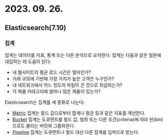# 2023. 09. 26.

## Elasticsearch(7.10)

### 집계

집계는 데이터를 지표, 통계 또는 다른 분석으로 요약한다. 집계는 다음과 같은 질문에 대답하는 데 도움이 된다:

* 내 웹사이트의 평균 로드 시간은 얼마인가?
* 거래 규모에 기반해 가장 가치가 높은 고객은 누구인가?
* 내 네트워크에서 어느 정도의 파일이 큰 것으로 취급되는가?
* 각 제품 카테고리에 얼마나 많은 제품이 있는가?

Elasticsearch는 집계를 세 종류로 나눈다:

* [Metric][aggregation-metric] 집계는 필드 값으로부터 합계나 평균 등과 같은 지표를 계산한다.
* [Bucket][aggregation-bucket] 집계는 도큐먼트를 필드 값, 범위 또는 다른 조건(criteria)에 따라 빈(bin)으로도 불리는 버킷에 그룹화한다.
* [Pipeline][aggregation-pipeline] 집계는 도큐먼트나 필드 대신 다른 집계를 입력으로 받는다.



[aggregation-metric]: https://www.elastic.co/guide/en/elasticsearch/reference/7.10/search-aggregations-metrics.html
[aggregation-bucket]: https://www.elastic.co/guide/en/elasticsearch/reference/7.10/search-aggregations-bucket.html
[aggregation-pipeline]: https://www.elastic.co/guide/en/elasticsearch/reference/7.10/search-aggregations-pipeline.html